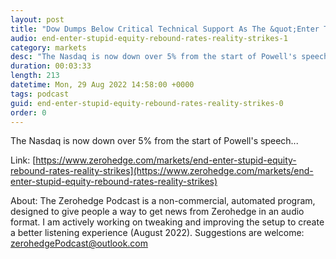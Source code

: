 ```yaml
---
layout: post
title: "Dow Dumps Below Critical Technical Support As The &quot;Enter The Stupid&quot; Equity-Rebound Ends"
audio: end-enter-stupid-equity-rebound-rates-reality-strikes-1
category: markets
desc: "The Nasdaq is now down over 5% from the start of Powell's speech..."
duration: 00:03:33
length: 213
datetime: Mon, 29 Aug 2022 14:58:00 +0000
tags: podcast
guid: end-enter-stupid-equity-rebound-rates-reality-strikes-0
order: 0
---
```

The Nasdaq is now down over 5% from the start of Powell's speech...

Link: [https://www.zerohedge.com/markets/end-enter-stupid-equity-rebound-rates-reality-strikes](https://www.zerohedge.com/markets/end-enter-stupid-equity-rebound-rates-reality-strikes)

About: The Zerohedge Podcast is a non-commercial, automated program, designed to give people a way to get news from Zerohedge in an audio format.  I am actively working on tweaking and improving the setup to create a better listening experience (August 2022).  Suggestions are welcome: [zerohedgePodcast@outlook.com](mailto:zerohedgePodcast@outlook.com)